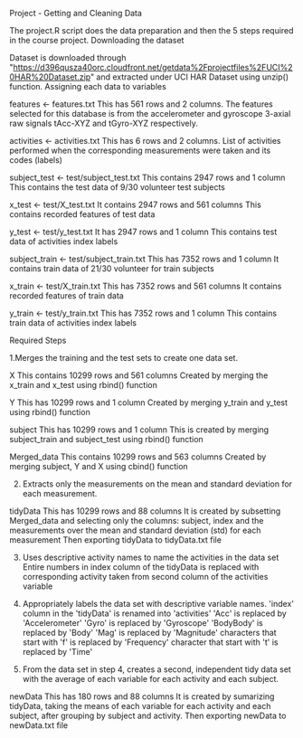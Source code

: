 Project - Getting and Cleaning Data

The project.R script does the data preparation and then the 5 steps required in the course project.
Downloading the dataset</b>

Dataset is downloaded through "https://d396qusza40orc.cloudfront.net/getdata%2Fprojectfiles%2FUCI%20HAR%20Dataset.zip" and extracted under UCI HAR Dataset using unzip() function.
Assigning each data to variables

features <- features.txt
This has 561 rows and 2 columns. The features selected for this database is from the accelerometer and gyroscope 3-axial raw signals tAcc-XYZ and tGyro-XYZ respectively.

activities <- activities.txt
This has 6 rows and 2 columns.
List of activities performed when the corresponding measurements were taken and its codes (labels)

subject_test <- test/subject_test.txt
This contains 2947 rows and 1 column
This contains the test data of 9/30 volunteer test subjects

x_test <- test/X_test.txt
It contains 2947 rows and 561 columns
This contains recorded features of test data

y_test <- test/y_test.txt
It has 2947 rows and 1 column
This contains test data of activities index labels

subject_train <- test/subject_train.txt
This has 7352 rows and 1 column
It contains train data of 21/30 volunteer for train subjects

x_train <- test/X_train.txt
This has 7352 rows and 561 columns
It contains recorded features of train data

y_train <- test/y_train.txt
This has 7352 rows and 1 column
This contains train data of activities index labels

Required Steps

1.Merges the training and the test sets to create one data set.

X
This contains 10299 rows and 561 columns
Created by merging the x_train and x_test using rbind() function

Y
This has 10299 rows and 1 column
Created by merging y_train and y_test using rbind() function

subject
This has 10299 rows and 1 column
This is created by merging subject_train and subject_test using rbind() function

Merged_data
This contains 10299 rows and 563 columns
Created by merging subject, Y and X using cbind() function

2. Extracts only the measurements on the mean and standard deviation for each measurement.

tidyData
This has 10299 rows and 88 columns
It is created by subsetting Merged_data and selecting only the columns: subject, index and the measurements over the mean and standard deviation (std) for each measurement
Then exporting tidyData to tidyData.txt file

3. Uses descriptive activity names to name the activities in the data set
Entire numbers in index column of the tidyData is replaced with corresponding activity taken from second column of the activities variable

4. Appropriately labels the data set with descriptive variable names.
'index' column in the 'tidyData' is renamed into 'activities'
'Acc' is replaced by 'Accelerometer'
'Gyro' is replaced by 'Gyroscope'
'BodyBody' is replaced by 'Body'
'Mag' is replaced by 'Magnitude'
characters that start with 'f' is replaced by 'Frequency'
character that start with 't' is replaced by 'Time'

5. From the data set in step 4, creates a second, independent tidy data set with the average of each variable for each activity and each subject.

newData
This has 180 rows and 88 columns
It is created by sumarizing tidyData, taking the means of each variable for each activity and each subject, after grouping by subject and activity.
Then exporting newData to newData.txt file
